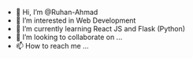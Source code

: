 - 👋 Hi, I’m @Ruhan-Ahmad
- 👀 I’m interested in Web Development
- 🌱 I’m currently learning React JS and Flask (Python)
- 💞️ I’m looking to collaborate on ...
- 📫 How to reach me ...

<!---
Ruhan-Ahmad/Ruhan-Ahmad is a ✨ special ✨ repository because its `README.md` (this file) appears on your GitHub profile.
You can click the Preview link to take a look at your changes.
--->
